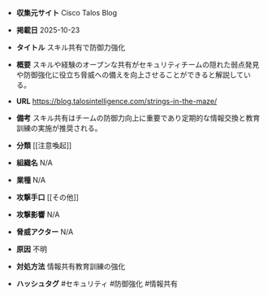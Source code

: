 - **収集元サイト**
Cisco Talos Blog

- **掲載日**
2025-10-23

- **タイトル**
スキル共有で防御力強化

- **概要**
スキルや経験のオープンな共有がセキュリティチームの隠れた弱点発見や防御強化に役立ち脅威への備えを向上させることができると解説している。

- **URL**
https://blog.talosintelligence.com/strings-in-the-maze/

- **備考**
スキル共有はチームの防御力向上に重要であり定期的な情報交換と教育訓練の実施が推奨される。

- **分類**
[[注意喚起]]

- **組織名**
N/A

- **業種**
N/A

- **攻撃手口**
[[その他]]

- **攻撃影響**
N/A

- **脅威アクター**
N/A

- **原因**
不明

- **対処方法**
情報共有教育訓練の強化

- **ハッシュタグ**
#セキュリティ #防御強化 #情報共有
